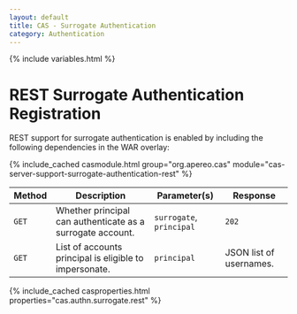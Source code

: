 ```yaml
---
layout: default
title: CAS - Surrogate Authentication
category: Authentication
---
```

{% include variables.html %}


# REST Surrogate Authentication Registration

REST support for surrogate authentication is enabled by including the following dependencies in the WAR overlay:

{% include_cached casmodule.html group="org.apereo.cas" module="cas-server-support-surrogate-authentication-rest" %}

| Method       | Description                                                   | Parameter(s)             | Response
|--------------|---------------------------------------------------------------|--------------------------|-----------
| `GET`        | Whether principal can authenticate as a surrogate account.    | `surrogate`, `principal` | `202`
| `GET`        | List of accounts principal is eligible to impersonate.        | `principal` | JSON list of usernames.

{% include_cached casproperties.html properties="cas.authn.surrogate.rest" %}
